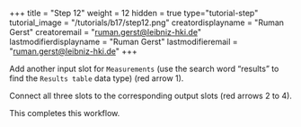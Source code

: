 +++
title = "Step 12"
weight = 12
hidden = true
type="tutorial-step"
tutorial_image = "/tutorials/b17/step12.png"
creatordisplayname = "Ruman Gerst"
creatoremail = "ruman.gerst@leibniz-hki.de"
lastmodifierdisplayname = "Ruman Gerst"
lastmodifieremail = "ruman.gerst@leibniz-hki.de"
+++

Add another input slot for `Measurements` (use the search word “results” to find the `Results table` data type) (red arrow 1). 

Connect all three slots to the corresponding output slots (red arrows 2 to 4). 

This completes this workflow.